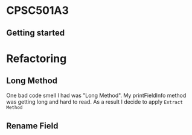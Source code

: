 # CPSC501A3



## Getting started



# Refactoring

## Long Method
One bad code smell I had was "Long Method". My printFieldInfo method was getting long and hard to read. As a result I decide to apply `Extract Method`

## Rename Field


